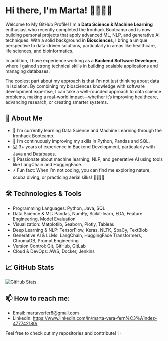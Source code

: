 # Hi there, I'm **Marta**! 👋👩‍💻🔬

Welcome to My GitHub Profile! I'm a **Data Science & Machine Learning** enthusiast who recently completed the Ironhack Bootcamp and is now building personal projects that apply advanced ML, NLP, and generative AI techniques. With a solid background in **Biosciences**, I bring a unique perspective to data-driven solutions, particularly in areas like healthcare, life sciences, and bioinformatics.

In addition, I have experience working as a **Backend Software Developer**, where I gained strong technical skills in building scalable applications and managing databases.

The coolest part about my approach is that I’m not just thinking about data in isolation. By combining my biosciences knowledge with software development expertise, I can take a well-rounded approach to data science problems, making a real-world impact—whether it’s improving healthcare, advancing research, or creating smarter systems.

## 🚀 About Me
- 🔭 I’m currently learning Data Science and Machine Learning through the Ironhack Bootcamp.
- 🌱 I’m continuously improving my skills in Python, Pandas and SQL.
- 💻 3+ years of experience in Backend Development, particularly with Java and Databases.
- 🧠 Passionate about machine learning, NLP, and generative AI using tools like LangChain and HuggingFace.
- ⚡ Fun fact: When I’m not coding, you can find me exploring nature, scuba diving, or practicing aerial silks! 🌿🤿🎪🤸

## 🛠️ Technologies & Tools
- Programming Languages: Python, Java, SQL
- Data Science & ML: Pandas, NumPy, Scikit-learn, EDA, Feature Engineering, Model Evaluation
- Visualization: Matplotlib, Seaborn, Plotly, Tableau
- Deep Learning & NLP: TensorFlow, Keras, NLTK, SpaCy, TextBlob
- Generative AI & LLMs: LangChain, HuggingFace Transformers, ChromaDB, Prompt Engineering
- Version Control: Git, GitHub, GitLab
- Cloud & DevOps: AWS, Docker, Jenkins

## 📈 GitHub Stats
![GitHub Stats](https://github-readme-stats.vercel.app/api?username=martaverfer&show_icons=true&hide_title=true&count_private=true&hide=prs&theme=radical)

## 📫 How to reach me:
- Email: martaverfer8@gmail.com
- LinkedIn: https://www.linkedin.com/in/marta-vera-fern%C3%A1ndez-477742180/ 

Feel free to check out my repositories and contribute! ✨

<!--
**martaverfer/martaverfer** is a ✨ _special_ ✨ repository because its `README.md` (this file) appears on your GitHub profile.

Here are some ideas to get you started:

- 🔭 I’m currently working on ...
- 🌱 I’m currently learning ...
- 👯 I’m looking to collaborate on ...
- 🤔 I’m looking for help with ...
- 💬 Ask me about ...
- 📫 How to reach me: ...
- 😄 Pronouns: ...
- ⚡ Fun fact: ...
-->

